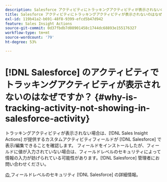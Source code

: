 ```yaml
---
description: Salesforce アクティビティにトラッキングアクティビティが表示されないのはなぜですか？- Marketo ドキュメント - 製品ドキュメント
title: Salesforce アクティビティにトラッキングアクティビティが表示されないのはなぜですか？
exl-id: 119b41a2-b691-48f8-9399-efcd5b47d942
feature: Sales Insight Actions
source-git-commit: 0d37fbdb7d08901458c1744dc68893e155176327
workflow-type: tm+mt
source-wordcount: '79'
ht-degree: 53%

---
```


# [!DNL Salesforce] のアクティビティでトラッキングアクティビティが表示されないのはなぜですか？ {#why-is-tracking-activity-not-showing-in-salesforce-activity}

トラッキングアクティビティが表示されない場合は、[!DNL Sales Insight Actions] が提供するカスタムアクティビティフィールドが [!DNL Salesforce] で表示/編集できることを確認します。 フィールドをインストールしたが、フィールドに値が入力されていない場合は、フィールドレベルのセキュリティによって情報の入力が妨げられている可能性があります。[!DNL Salesforce] 管理者にお問い合わせください。

[ の ](https://help.salesforce.com/articleView?id=admin_fls.htm&type=5) フィールドレベルのセキュリティ [!DNL Salesforce] の詳細情報。
